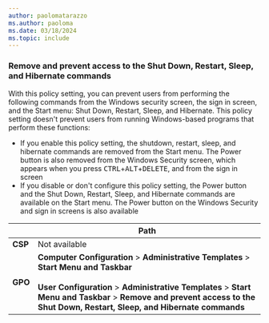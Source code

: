 ```yaml
---
author: paolomatarazzo
ms.author: paoloma
ms.date: 03/18/2024
ms.topic: include
---
```


### Remove and prevent access to the Shut Down, Restart, Sleep, and Hibernate commands

With this policy setting, you can prevent users from performing the following commands from the Windows security screen, the sign in screen, and the Start menu: Shut Down, Restart, Sleep, and Hibernate. This policy setting doesn't prevent users from running Windows-based programs that perform these functions:

- If you enable this policy setting, the shutdown, restart, sleep, and hibernate commands are removed from the Start menu. The Power button is also removed from the Windows Security screen, which appears when you press <kbd>CTRL</kbd>+<kbd>ALT</kbd>+<kbd>DELETE</kbd>, and from the sign in screen
- If you disable or don't configure this policy setting, the Power button and the Shut Down, Restart, Sleep, and Hibernate commands are available on the Start menu. The Power button on the Windows Security and sign in screens is also available

|  | Path |
|--|--|
| **CSP** | Not available |
| **GPO** | **Computer Configuration** > **Administrative Templates** > **Start Menu and Taskbar**<br><br> **User Configuration** > **Administrative Templates** > **Start Menu and Taskbar** > **Remove and prevent access to the Shut Down, Restart, Sleep, and Hibernate commands** |
